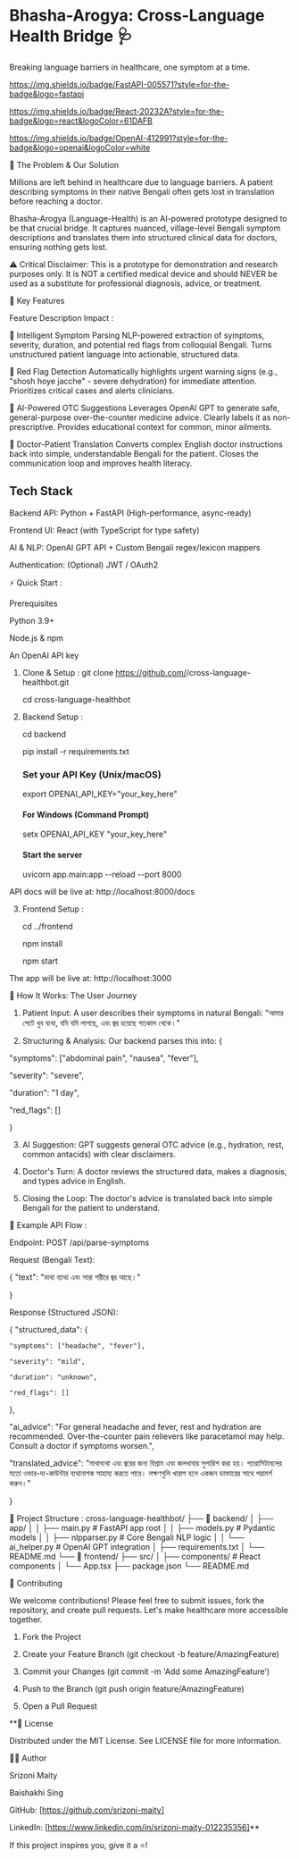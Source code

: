 #  Bhasha-Arogya: Cross-Language Health Bridge 🩺

Breaking language barriers in healthcare, one symptom at a time.

https://img.shields.io/badge/FastAPI-005571?style=for-the-badge&logo=fastapi

https://img.shields.io/badge/React-20232A?style=for-the-badge&logo=react&logoColor=61DAFB

https://img.shields.io/badge/OpenAI-412991?style=for-the-badge&logo=openai&logoColor=white



🌟 The Problem & Our Solution

Millions are left behind in healthcare due to language barriers. A patient describing symptoms in their native Bengali often gets lost in translation before reaching a doctor.

Bhasha-Arogya (Language-Health) is an AI-powered prototype designed to be that crucial bridge. It captures nuanced, village-level Bengali symptom descriptions and translates them into structured clinical data for doctors, ensuring nothing gets lost.

⚠ Critical Disclaimer: This is a prototype for demonstration and research purposes only. It is NOT a certified medical device and should NEVER be used as a substitute for professional diagnosis, advice, or treatment.


🚀 Key Features

Feature	Description	Impact :

🧠 Intelligent Symptom Parsing	NLP-powered extraction of symptoms, severity, duration, and potential red flags from colloquial Bengali.	Turns unstructured patient language into actionable, structured data.

🚨 Red Flag Detection	Automatically highlights urgent warning signs (e.g., "shosh hoye jacche" - severe dehydration) for immediate attention.	Prioritizes critical cases and alerts clinicians.

💊 AI-Powered OTC Suggestions	Leverages OpenAI GPT to generate safe, general-purpose over-the-counter medicine advice. Clearly labels it as non-prescriptive.	Provides educational context for common, minor ailments.

🔄 Doctor-Patient Translation	Converts complex English doctor instructions back into simple, understandable Bengali for the patient.	Closes the communication loop and improves health literacy.


## Tech Stack
Backend API: Python + FastAPI (High-performance, async-ready)

Frontend UI: React (with TypeScript for type safety)

AI & NLP: OpenAI GPT API + Custom Bengali regex/lexicon mappers

Authentication: (Optional) JWT / OAuth2


⚡ Quick Start :

Prerequisites

Python 3.9+

Node.js & npm

An OpenAI API key


1. Clone & Setup :
   git clone https://github.com/<your-username>/cross-language-healthbot.git
   
   cd cross-language-healthbot
   
2. Backend Setup :
   
   cd backend
   
   pip install -r requirements.txt
   
   ### Set your API Key (Unix/macOS)
   
   export OPENAI_API_KEY="your_key_here"
   
   #### For Windows (Command Prompt)
   
   setx OPENAI_API_KEY "your_key_here"
   
   #### Start the server
   
    uvicorn app.main:app --reload --port 8000
   
API docs will be live at: http://localhost:8000/docs


3. Frontend Setup :
   
   cd ../frontend
   
   npm install
   
   npm start
   
The app will be live at: http://localhost:3000



📖 How It Works: The User Journey

1. Patient Input: A user describes their symptoms in natural Bengali:
   "আমার পেটে খুব ব্যথা, বমি বমি লাগছে, এবং জ্বর হয়েছে গতকাল থেকে।" 

2. Structuring & Analysis: Our backend parses this into:
{

  "symptoms": ["abdominal pain", "nausea", "fever"],
  
  "severity": "severe",
  
  "duration": "1 day",
  
  "red_flags": []
  
}

3. AI Suggestion: GPT suggests general OTC advice (e.g., hydration, rest, common antacids) with clear disclaimers.
   
4. Doctor's Turn: A doctor reviews the structured data, makes a diagnosis, and types advice in English.
   
5. Closing the Loop: The doctor's advice is translated back into simple Bengali for the patient to understand.

   

🧪 Example API Flow :

Endpoint: POST /api/parse-symptoms

Request (Bengali Text): 

{
  "text": "মাথা ব্যাথা এবং সারা শরীরে জ্বর আছে।"
  
}

Response (Structured JSON):

{
  "structured_data": {
  
    "symptoms": ["headache", "fever"],
    
    "severity": "mild",
    
    "duration": "unknown",
    
    "red_flags": []
    
  },
  
  "ai_advice": "For general headache and fever, rest and hydration are recommended. Over-the-counter pain relievers like paracetamol may help. Consult a doctor if symptoms worsen.",
  
  "translated_advice": "মাথাব্যথা এবং জ্বরের জন্য বিশ্রাম এবং জলখাবার সুপারিশ করা হয়। প্যারাসিটামলের মতো ওভার-দ্য-কাউন্টার ব্যথানাশক সাহায্য করতে পারে। লক্ষণগুলি খারাপ হলে একজন ডাক্তারের সাথে পরামর্শ করুন।"
  
}


📂 Project Structure :
cross-language-healthbot/
├── 📁 backend/
│   ├── app/
│   │   ├── main.py          # FastAPI app root
│   │   ├── models.py        # Pydantic models
│   │   ├── nlpparser.py     # Core Bengali NLP logic
│   │   └── ai_helper.py     # OpenAI GPT integration
│   ├── requirements.txt
│   └── README.md
└── 📁 frontend/
    ├── src/
    │   ├── components/      # React components
    │   └── App.tsx
    ├── package.json
    └── README.md

🤝 Contributing

We welcome contributions! Please feel free to submit issues, fork the repository, and create pull requests. Let's make healthcare more accessible together.

1. Fork the Project
   
2. Create your Feature Branch (git checkout -b feature/AmazingFeature)
   
3. Commit your Changes (git commit -m 'Add some AmazingFeature')
   
4. Push to the Branch (git push origin feature/AmazingFeature)
   
5. Open a Pull Request
   

**📜 License

Distributed under the MIT License. See LICENSE file for more information.


👨‍💻 Author

Srizoni Maity

Baishakhi Sing

GitHub: [https://github.com/srizoni-maity]

LinkedIn: [https://www.linkedin.com/in/srizoni-maity-012235356]**


If this project inspires you, give it a ⭐!


